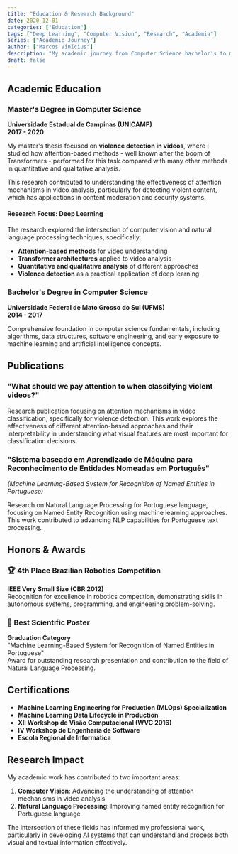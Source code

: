 ```yaml
---
title: "Education & Research Background"
date: 2020-12-01
categories: ["Education"]
tags: ["Deep Learning", "Computer Vision", "Research", "Academia"]
series: ["Academic Journey"]
author: ["Marcos Vinícius"]
description: "My academic journey from Computer Science bachelor's to master's degree focused on Deep Learning and violence detection in videos."
draft: false
---
```


## Academic Education

### Master's Degree in Computer Science
**Universidade Estadual de Campinas (UNICAMP)**  
**2017 - 2020**

My master's thesis focused on **violence detection in videos**, where I studied how attention-based methods - well known after the boom of Transformers - performed for this task compared with many other methods in quantitative and qualitative analysis.

This research contributed to understanding the effectiveness of attention mechanisms in video analysis, particularly for detecting violent content, which has applications in content moderation and security systems.

#### Research Focus: Deep Learning
The research explored the intersection of computer vision and natural language processing techniques, specifically:

* **Attention-based methods** for video understanding
* **Transformer architectures** applied to video analysis
* **Quantitative and qualitative analysis** of different approaches
* **Violence detection** as a practical application of deep learning

### Bachelor's Degree in Computer Science
**Universidade Federal de Mato Grosso do Sul (UFMS)**  
**2014 - 2017**

Comprehensive foundation in computer science fundamentals, including algorithms, data structures, software engineering, and early exposure to machine learning and artificial intelligence concepts.

## Publications

### "What should we pay attention to when classifying violent videos?"
Research publication focusing on attention mechanisms in video classification, specifically for violence detection. This work explores the effectiveness of different attention-based approaches and their interpretability in understanding what visual features are most important for classification decisions.

### "Sistema baseado em Aprendizado de Máquina para Reconhecimento de Entidades Nomeadas em Português"
*(Machine Learning-Based System for Recognition of Named Entities in Portuguese)*

Research on Natural Language Processing for Portuguese language, focusing on Named Entity Recognition using machine learning approaches. This work contributed to advancing NLP capabilities for Portuguese text processing.

## Honors & Awards

### 🏆 4th Place Brazilian Robotics Competition
**IEEE Very Small Size (CBR 2012)**  
Recognition for excellence in robotics competition, demonstrating skills in autonomous systems, programming, and engineering problem-solving.

### 🏅 Best Scientific Poster
**Graduation Category**  
"Machine Learning-Based System for Recognition of Named Entities in Portuguese"  
Award for outstanding research presentation and contribution to the field of Natural Language Processing.

## Certifications

* **Machine Learning Engineering for Production (MLOps) Specialization**
* **Machine Learning Data Lifecycle in Production**
* **XII Workshop de Visão Computacional (WVC 2016)**
* **IV Workshop de Engenharia de Software**
* **Escola Regional de Informática**

## Research Impact

My academic work has contributed to two important areas:

1. **Computer Vision**: Advancing the understanding of attention mechanisms in video analysis
2. **Natural Language Processing**: Improving named entity recognition for Portuguese language

The intersection of these fields has informed my professional work, particularly in developing AI systems that can understand and process both visual and textual information effectively.
